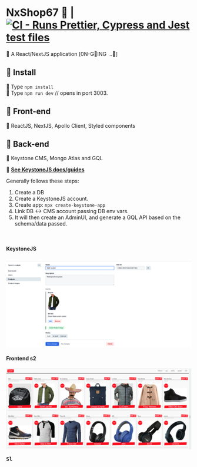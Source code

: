 # NxShop67  :convenience_store:  |  [![CI - Runs Prettier, Cypress and Jest test files](https://github.com/stefan22/nxshop67_fe/actions/workflows/ci.yml/badge.svg)](https://github.com/stefan22/nxshop67_fe/actions/workflows/ci.yml)

:lollipop: A React/NextJS application [0N-GING&nbsp; ..:snail:]

## :paperclip: Install

:lollipop: Type `npm install`                                        
:lollipop: Type `npm run dev`  // opens in port 3003.

## :paperclip: Front-end

:lollipop: ReactJS, NextJS, Apollo Client, Styled components

## :paperclip: Back-end

:lollipop: Keystone CMS, Mongo Atlas and GQL

:lollipop: __<a href="https://keystonejs.com" target="_blank">See KeystoneJS docs/guides</a>__

Generally follows these steps:
1. Create a DB
2. Create a KeystoneJS account.
3. Create app: `npx create-keystone-app`
4. Link DB <-> CMS account passing DB env vars.
5. It will then create an AdminUI, and generate a GQL API based on
   the schema/data passed.

<br />

#### <kdb>KeystoneJS</kdb>

<img src="public/static/keystone.png" alt="keystone backend">

<br />

#### <kdb>Frontend s2</kdb>

<img src="public/static/frontend2.png" alt="screenshot 2">

<br />

<kbd>__Sl__</kbd>
